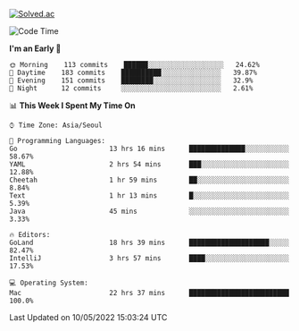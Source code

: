 [![Solved.ac](http://mazassumnida.wtf/api/v2/generate_badge?boj=kuckjwi)](https://solved.ac/kuckjwi)
<!--START_SECTION:waka-->
![Code Time](http://img.shields.io/badge/Code%20Time-0-blue)

**I'm an Early 🐤** 

```text
🌞 Morning    113 commits    ██████░░░░░░░░░░░░░░░░░░░   24.62% 
🌆 Daytime    183 commits    ██████████░░░░░░░░░░░░░░░   39.87% 
🌃 Evening    151 commits    ████████░░░░░░░░░░░░░░░░░   32.9% 
🌙 Night      12 commits     ░░░░░░░░░░░░░░░░░░░░░░░░░   2.61%

```


📊 **This Week I Spent My Time On** 

```text
⌚︎ Time Zone: Asia/Seoul

💬 Programming Languages: 
Go                       13 hrs 16 mins      ██████████████░░░░░░░░░░░   58.67% 
YAML                     2 hrs 54 mins       ███░░░░░░░░░░░░░░░░░░░░░░   12.88% 
Cheetah                  1 hr 59 mins        ██░░░░░░░░░░░░░░░░░░░░░░░   8.84% 
Text                     1 hr 13 mins        █░░░░░░░░░░░░░░░░░░░░░░░░   5.39% 
Java                     45 mins             ░░░░░░░░░░░░░░░░░░░░░░░░░   3.33%

🔥 Editors: 
GoLand                   18 hrs 39 mins      ████████████████████░░░░░   82.47% 
IntelliJ                 3 hrs 57 mins       ████░░░░░░░░░░░░░░░░░░░░░   17.53%

💻 Operating System: 
Mac                      22 hrs 37 mins      █████████████████████████   100.0%

```


 Last Updated on 10/05/2022 15:03:24 UTC
<!--END_SECTION:waka-->
